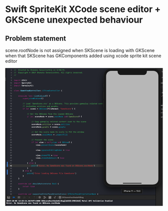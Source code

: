 # Swift SpriteKit XCode scene editor + GKScene unexpected behaviour

## Problem statement
scene.rootNode is not assigned when SKScene is loading with GKScene when that SKScene has GKComponents added using xcode sprite kit scene editor

![screenshot-img](img/screenshot.png)
